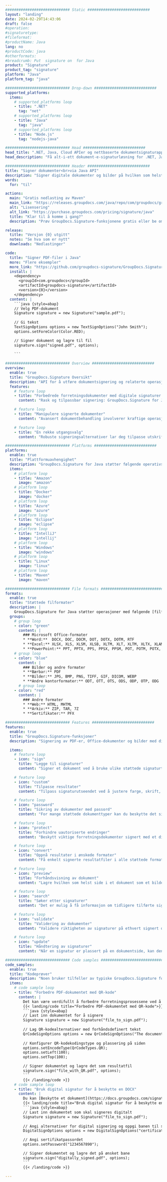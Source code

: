 ```yaml
---
############################# Static ############################
layout: "landing"
date: 2024-02-29T14:43:06
draft: false
#operation: 
#signaturetype: 
#fileformat: 
#productName: Java
lang: no
#productCode: java
#otherformats: 
#breadcrumb: Put  signature on  for Java
product: "Signature"
product_tag: "signature"
platform: "Java"
platform_tag: "java"

############################# Drop-down ############################
supported_platforms:
  items:
    # supported_platforms loop
    - title: ".NET"
      tag: "net"
    # supported_platforms loop
    - title: "Java"
      tag: "java"
    # supported_platforms loop
    - title: "Node.js"
      tag: "nodejs-java"

############################# Head ############################
head_title: ".NET, Java, Cloud APIer og nettbaserte dokumentsignaturapper"
head_description: "Få alt-i-ett dokument-e-signaturløsning for .NET, Java og skybaserte applikasjoner. Signer vanlige dokumentformater på nettet ved hjelp av enkel dra og slipp-funksjon"

############################# Header ############################
title: "Signer dokumenter<br>via Java API"
description: "Signer digitale dokumenter og bilder på hvilken som helst plattform ved å bruke våre fleksible APIer og appbaserte løsninger for programmerere og sluttbrukere."
words:
  for: "til"

actions:
  main: "Gratis nedlasting av Maven"
  main_link: "https://releases.groupdocs.com/java/repo/com/groupdocs/groupdocs-signature/"
  alt: "Lisensering"
  alt_link: "https://purchase.groupdocs.com/pricing/signature/java"
  title: "Klar til å komme i gang?"
  description: "Prøv GroupDocs.Signature-funksjonene gratis eller be om en lisens"

release:
  title: "Versjon {0} utgitt"
  notes: "Se hva som er nytt"
  downloads: "Nedlastinger"

code:
  title: "Signer PDF-filer i Java"
  more: "Flere eksempler"
  more_link: "https://github.com/groupdocs-signature/GroupDocs.Signature-for-Java"
  install: |
    <dependency>
      <groupId>com.groupdocs</groupId>
      <artifactId>groupdocs-signature</artifactId>
      <version>{0}</version>
    </dependency>
  content: |
    ```java {style=abap}  
    // Velg PDF-dokument
    Signature signature = new Signature("sample.pdf");
    
    // Gi tekst
    TextSignOptions options = new TextSignOptions("John Smith");
    options.setForeColor(Color.RED);

    // Signer dokument og lagre til fil
    signature.sign("signed.pdf", options);
    
    ```

############################# Overview ############################
overview:
  enable: true
  title: "GroupDocs.Signature Oversikt"
  description: "API for å utføre dokumentsignering og relaterte operasjoner i Java-applikasjoner"
  features:
    # feature loop
    - title: "Forbedrede forretningsdokumenter med digitale signaturer i Java"
      content: "Rask og tilpassbar signering: GroupDocs.Signature for Java tilbyr et bredt spekter av digitale signaturalternativer for PDF-er, bilder og Office-dokumenter. Du kan bruke tekst, strekkoder, QR-koder, digitale sertifikater, bilder eller skjulte metadata. Dokumentbehandlingen er rask og effektiv."

    # feature loop
    - title: "Manipulere signerte dokumenter"
      content: "Avansert dokumentbehandling involverer kraftige operasjoner på signerte dokumenter ved hjelp av GroupDocs.Signature for Java. Du kan søke etter og validere signaturer som er lagt til forretningsdokumenter ved å bruke ulike nyttige kriterier. I tillegg kan du få tilgang til detaljert informasjon om dokumentet eller få forhåndsvisningsbilder av sidene."

    # feature loop
    - title: "En rekke utgangsvalg"
      content: "Robuste signeringsalternativer lar deg tilpasse utskriften for dokumenter signert med GroupDocs.Signature for Java. Du kan plassere enhver signatur nøyaktig på en dokumentside og konfigurere utseendet på forskjellige måter. Java API støtter lagring av signerte forretningsdokumenter i en rekke støttede formater og gir muligheter for å sikre dem med passord."

############################# Platforms ############################
platforms:
  enable: true
  title: "Plattformuavhengighet"
  description: "GroupDocs.Signature for Java støtter følgende operativsystemer, rammeverk og pakkeadministratorer"
  items:
    # platform loop
    - title: "Amazon"
      image: "amazon"
    # platform loop
    - title: "Docker"
      image: "docker"
    # platform loop
    - title: "Azure"
      image: "azure"
    # platform loop
    - title: "Eclipse"
      image: "eclipse"
    # platform loop
    - title: "IntelliJ"
      image: "intellij"
    # platform loop
    - title: "Windows"
      image: "windows"
    # platform loop
    - title: "Linux"
      image: "linux"
    # platform loop
    - title: "Maven"
      image: "maven"

############################# File formats ############################
formats:
  enable: true
  title: "Støttede filformater"
  description: |
    GroupDocs.Signature for Java støtter operasjoner med følgende [filformater](https://docs.groupdocs.com/signature/java/supported-document-formats/).
  groups:
    # group loop
    - color: "green"
      content: |
        ### Microsoft Office-formater
        * **Word:**  DOCX, DOC, DOCM, DOT, DOTX, DOTM, RTF
        * **Excel:** XLSX, XLS, XLSM, XLSB, XLTM, XLT, XLTM, XLTX, XLAM, SXC, SpreadsheetML
        * **PowerPoint:** PPT, PPTX, PPS, PPSX, PPSM, POT, POTM, POTX, PPTM
    # group loop
    - color: "blue"
      content: |
        ### Bilder og andre formater
        * **Bærbar:** PDF
        * **Bilder:** JPG, BMP, PNG, TIFF, GIF, DICOM, WEBP
        * **Andre kontorformater:** ODT, OTT, OTS, ODS, ODP, OTP, ODG
      # group loop
    - color: "red"
      content: |
        ### Andre formater
        * **Web:** HTML, MHTML
        * **Arkiv:** ZIP, TAR, 7Z
        * **Sertifikater:** PFX

############################# Features ############################
features:
  enable: true
  title: "GroupDocs.Signature-funksjoner"
  description: "Signering av PDF-er, Office-dokumenter og bilder med digitale signaturer"

  items:
    # feature loop
    - icon: "sign"
      title: "Legge til signaturer"
      content: "Signer et dokument ved å bruke ulike støttede signaturtyper ved å plassere en digital signatur nøyaktig hvor som helst på hvilken som helst side."

    # feature loop
    - icon: "custom"
      title: "Tilpasse resultater"
      content: "Tilpass signaturutseendet ved å justere farge, skrift, kantlinje, rotasjon og andre funksjoner for å oppnå ønsket resultat."

    # feature loop
    - icon: "password"
      title: "Sikring av dokumenter med passord"
      content: "For mange støttede dokumenttyper kan du beskytte det signerte dokumentet med et passord."

    # feature loop
    - icon: "protect"
      title: "Forhindre uautoriserte endringer"
      content: "Beskytt viktige forretningsdokumenter signert med et digitalt sertifikat mot uautoriserte endringer."

    # feature loop
    - icon: "convert"
      title: "Oppnå resultater i ønskede formater"
      content: "Få enkelt signerte resultatfiler i alle støttede formater. Du kan også konvertere MS Word-dokumenter til PDF uten problemer."

    # feature loop
    - icon: "preview"
      title: "Forhåndsvisning av dokument"
      content: "Lagre hvilken som helst side i et dokument som et bilde for fremtidig behandling."

    # feature loop
    - icon: "search"
      title: "Søker etter signaturer"
      content: "Det er mulig å få informasjon om tidligere tilførte signaturer i spesifikke dokumenter."

    # feature loop
    - icon: "validate"
      title: "Validering av dokumenter"
      content: "Validere riktigheten av signaturer på ethvert signert dokument."

    # feature loop
    - icon: "update"
      title: "Håndtering av signaturer"
      content: "Når en signatur er plassert på en dokumentside, kan den slettes, flyttes eller oppdateres etter behov."

############################# Code samples ############################
code_samples:
  enable: true
  title: "Kodeprøver"
  description: "Noen bruker tilfeller av typiske GroupDocs.Signature for Java-operasjoner"
  items:
    # code sample loop
    - title: "Forbedre PDF-dokumentet med QR-kode"
      content: |
        Det kan være verdifullt å forbedre forretningsprosessene ved å legge til [QR-koder](https://docs.groupdocs.com/signature/java/esign-document-with-qr-code-signature/) til bestemte sider med PDF-dokumenter. Det er et eksempel på hvordan du legger til en QR-kode ved hjelp av GroupDocs.Signature for Java.
        {{< landing/code title="Forbedre PDF-dokumentet med QR-kode">}}
        ```java {style=abap}
        // Last inn dokumentet for å signere
        Signature signature = new Signature("file_to_sign.pdf");
        
        // Lag QR-kodealternativer med forhåndsdefinert tekst
        QrCodeSignOptions options = new QrCodeSignOptions("The document is approved by John Smith");
        
        // Konfigurer QR-kodekodingstype og plassering på siden
        options.setEncodeType(QrCodeTypes.QR);
        options.setLeft(100);
        options.setTop(100);

        // Signer dokumentet og lagre det som resultatfil
        signature.sign("file_with_QR.pdf", options);
        ```
        {{< /landing/code >}}
    # code sample loop
    - title: "Bruk digital signatur for å beskytte en DOCX"
      content: |
        Du kan [Beskytte et dokument](https://docs.groupdocs.com/signature/java/esign-document-with-digital-signature/) ved å bruke personlige eller bedriftssignaturer lagret som digitale sertifikater. Dokumenter sikret med sertifikat kan ikke endres uten å ugyldiggjøre signaturen.
        {{< landing/code title="Bruk digital signatur for å beskytte en DOCX">}}
        ```java {style=abap}   
        // Last inn dokumentet som skal signeres digitalt
        Signature signature = new Signature("file_to_sign.pdf");
        
        // Angi alternativer for digital signering og oppgi banen til sertifikatfilen
        DigitalSignOptions options = new DigitalSignOptions("certificate.pfx");

        // Angi sertifikatpassordet
        options.setPassword("1234567890");

        // Signer dokumentet og lagre det på ønsket bane
        signature.sign("digitally_signed.pdf", options);
        ```
        {{< /landing/code >}}

---
```

